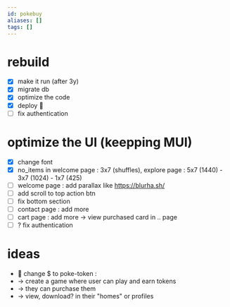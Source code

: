 ```yaml
---
id: pokebuy
aliases: []
tags: []
---
```


# rebuild 
- [x] make it run (after 3y)
- [x] migrate db
- [x] optimize the code
- [x] deploy 🚀
- [ ] fix authentication

# optimize the UI (keepping MUI)
- [x] change font
- [x] no_items in welcome page : 3x7 (shuffles), explore page : 5x7 (1440) - 3x7 (1024) - 1x7 (425)
- [ ] welcome page : add parallax like https://blurha.sh/
- [ ] add scroll to top action btn
- [ ] fix bottom section
- [ ] contact page : add more
- [ ] cart page : add more -> view purchased card in .. page
- [ ] ? fix authentication

# ideas
-  change $ to poke-token : 
- -> create a game where user can play and earn tokens 
- -> they can purchase them
- -> view, download? in their "homes" or profiles
